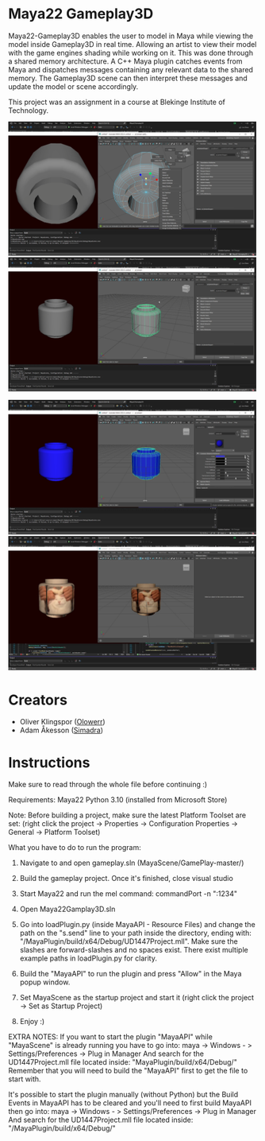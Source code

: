 # Maya22 Gameplay3D
Maya22-Gameplay3D enables the user to model in Maya while viewing the model inside Gameplay3D in real time. 
Allowing an artist to view their model with the game engines shading while working on it.
This was done through a shared memory architecture. A C++ Maya plugin catches events from Maya and dispatches messages containing any relevant data
to the shared memory. The Gameplay3D scene can then interpret these messages and update the model or scene accordingly.

This project was an assignment in a course at Blekinge Institute of Technology.

<p float="left">
  <img src="Pics/maya.PNG" width="500" />
  <img src="Pics/maya1.PNG" width="500" /> 
</p>
<p float="left">
  <img src="Pics/maya2.PNG" width="500" />
  <img src="Pics/maya3.PNG" width="500" /> 
</p>

# Creators
* Oliver Klingspor ([Olowerr](https://github.com/Olowerr))
* Adam Åkesson ([Simadra](https://github.com/Simadra))

# Instructions

Make sure to read through the whole file before continuing :)

Requirements:
Maya22
Python 3.10 (installed from Microsoft Store)


Note:
Before building a project, make sure the latest Platform Toolset are set:
(right click the project -> Properties -> Configuration Properties -> General -> Platform Toolset)


What you have to do to run the program:

1. Navigate to and open gameplay.sln (MayaScene/GamePlay-master/)

2. Build the gameplay project. Once it's finished, close visual studio

3. Start Maya22 and run the mel command:
commandPort -n ":1234"

4. Open Maya22Gamplay3D.sln

5. Go into loadPlugin.py (inside MayaAPI - Resource Files)
and change the path on the "s.send" line to your path inside the directory, ending with:
"/MayaPlugin/build/x64/Debug/UD1447Project.mll".
Make sure the slashes are forward-slashes and no spaces exist.
There exist multiple example paths in loadPlugin.py for clarity.

6. Build the "MayaAPI" to run the plugin and press "Allow" in the Maya popup window.

7. Set MayaScene as the startup project and start it
(right click the project -> Set as Startup Project) 

8. Enjoy :)


EXTRA NOTES:
If you want to start the plugin "MayaAPI" while "MayaScene" is already running you have to go into:
maya -> Windows - > Settings/Preferences -> Plug in Manager
And search for the UD1447Project.mll file located inside:
"MayaPlugin/build/x64/Debug/"
Remember that you will need to build the "MayaAPI" first to get the file to start with.

It's possible to start the plugin manually (without Python)
but the Build Events in MayaAPI has to be cleared
and you'll need to first build MayaAPI then go into:
maya -> Windows - > Settings/Preferences -> Plug in Manager
And search for the UD1447Project.mll file located inside:
"/MayaPlugin/build/x64/Debug/"

